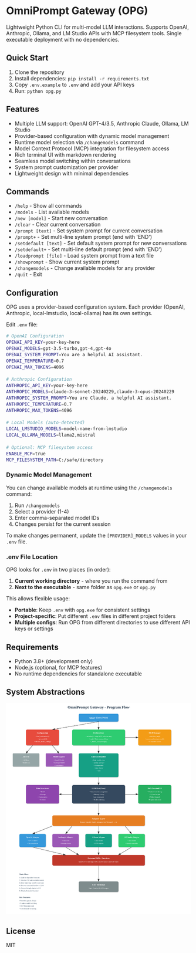 # OmniPrompt Gateway (OPG)

Lightweight Python CLI for multi-model LLM interactions. Supports OpenAI, Anthropic, Ollama, and LM Studio APIs with MCP filesystem tools. Single executable deployment with no dependencies.

## Quick Start

1. Clone the repository
2. Install dependencies: `pip install -r requirements.txt`
3. Copy `.env.example` to `.env` and add your API keys
4. Run: `python opg.py`

## Features

- Multiple LLM support: OpenAI GPT-4/3.5, Anthropic Claude, Ollama, LM Studio
- Provider-based configuration with dynamic model management
- Runtime model selection via `/changemodels` command
- Model Context Protocol (MCP) integration for filesystem access
- Rich terminal UI with markdown rendering
- Seamless model switching within conversations
- System prompt customization per provider
- Lightweight design with minimal dependencies

## Commands

- `/help` - Show all commands
- `/models` - List available models  
- `/new [model]` - Start new conversation
- `/clear` - Clear current conversation
- `/prompt [text]` - Set system prompt for current conversation
- `/prompt+` - Set multi-line system prompt (end with 'END')
- `/setdefault [text]` - Set default system prompt for new conversations
- `/setdefault+` - Set multi-line default prompt (end with 'END')
- `/loadprompt [file]` - Load system prompt from a text file
- `/showprompt` - Show current system prompt
- `/changemodels` - Change available models for any provider
- `/quit` - Exit

## Configuration

OPG uses a provider-based configuration system. Each provider (OpenAI, Anthropic, local-lmstudio, local-ollama) has its own settings.

Edit `.env` file:

```bash
# OpenAI Configuration
OPENAI_API_KEY=your-key-here
OPENAI_MODELS=gpt-3.5-turbo,gpt-4,gpt-4o
OPENAI_SYSTEM_PROMPT=You are a helpful AI assistant.
OPENAI_TEMPERATURE=0.7
OPENAI_MAX_TOKENS=4096

# Anthropic Configuration
ANTHROPIC_API_KEY=your-key-here
ANTHROPIC_MODELS=claude-3-sonnet-20240229,claude-3-opus-20240229
ANTHROPIC_SYSTEM_PROMPT=You are Claude, a helpful AI assistant.
ANTHROPIC_TEMPERATURE=0.7
ANTHROPIC_MAX_TOKENS=4096

# Local Models (auto-detected)
LOCAL_LMSTUDIO_MODELS=model-name-from-lmstudio
LOCAL_OLLAMA_MODELS=llama2,mistral

# Optional: MCP filesystem access
ENABLE_MCP=true
MCP_FILESYSTEM_PATH=C:/safe/directory
```

### Dynamic Model Management

You can change available models at runtime using the `/changemodels` command:

1. Run `/changemodels`
2. Select a provider (1-4)
3. Enter comma-separated model IDs
4. Changes persist for the current session

To make changes permanent, update the `[PROVIDER]_MODELS` values in your `.env` file.

### .env File Location

OPG looks for `.env` in two places (in order):
1. **Current working directory** - where you run the command from
2. **Next to the executable** - same folder as `opg.exe` or `opg.py`

This allows flexible usage:
- **Portable**: Keep `.env` with `opg.exe` for consistent settings
- **Project-specific**: Put different `.env` files in different project folders
- **Multiple configs**: Run OPG from different directories to use different API keys or settings

## Requirements

- Python 3.8+ (development only)
- Node.js (optional, for MCP features)
- No runtime dependencies for standalone executable

## System Abstractions

<img src="./opg-flow-diagram.svg">

## License

MIT
